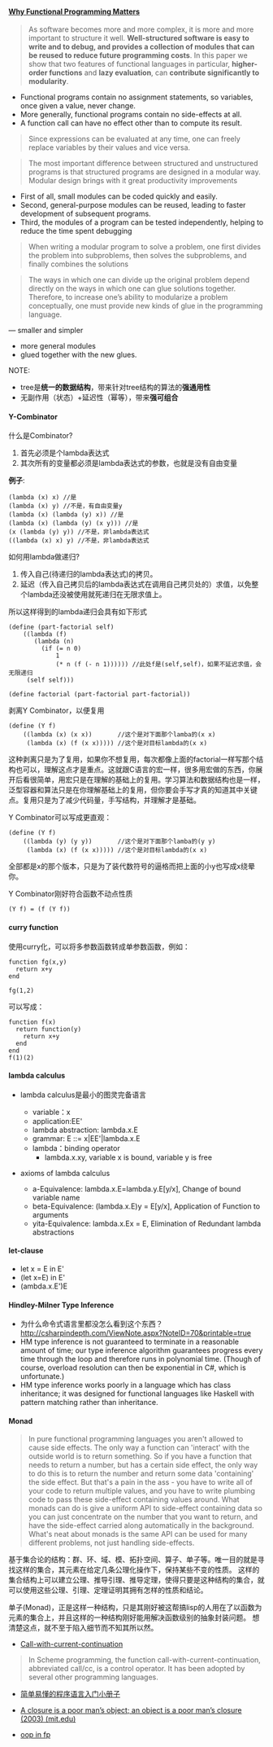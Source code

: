 #### [Why Functional Programming Matters](https://www.cs.kent.ac.uk/people/staff/dat/miranda/whyfp90.pdf)

>As software becomes more and more complex, it is more and more
important to structure it well. **Well-structured software is easy to write
and to debug, and provides a collection of modules that can be reused
to reduce future programming costs**. In this paper we show that two features
of functional languages in particular, **higher-order functions** and **lazy
evaluation**, can **contribute significantly to modularity**. 

- Functional programs contain no assignment statements, so variables, once given a value, never change. 
- More generally, functional programs contain no side-effects at all. 
- A function call can have no effect other than to compute its result.

>Since expressions can be evaluated at any time, one can freely replace variables by
their values and vice versa.

>The most important difference between structured and unstructured programs is that structured
programs are designed in a modular way. Modular design brings with
it great productivity improvements

- First of all, small modules can be coded quickly and easily. 
- Second, general-purpose modules can be reused, leading to faster development of subsequent programs. 
- Third, the modules of a program can be tested independently, helping to reduce the time spent debugging

>When writing a modular program to
solve a problem, one first divides the problem into subproblems, then solves the
subproblems, and finally combines the solutions

>The ways in which one can
divide up the original problem depend directly on the ways in which one can glue
solutions together. Therefore, to increase one’s ability to modularize a problem
conceptually, one must provide new kinds of glue in the programming language.

— smaller and simpler 
- more general modules
- glued together with the new glues.

NOTE:
- tree是**统一的数据结构**，带来针对tree结构的算法的**强通用性**
- 无副作用（状态）+延迟性（幂等），带来**强可组合**

#### Y-Combinator

什么是Combinator?

1. 首先必须是个lambda表达式
2. 其次所有的变量都必须是lambda表达式的参数，也就是没有自由变量

**例子**:
```
(lambda (x) x) //是
(lambda (x) y) //不是，有自由变量y
(lambda (x) (lambda (y) x)) //是
(lambda (x) (lambda (y) (x y))) //是
(x (lambda (y) y)) //不是，非lambda表达式
((lambda (x) x) y) //不是，非lambda表达式
```

如何用lambda做递归?

1. 传入自己(待递归的lambda表达式)的拷贝。
2. 延迟（传入自己拷贝后的lambda表达式在调用自己拷贝处的）求值，以免整个lambda还没被使用就死递归在无限求值上。
  
所以这样得到的lambda递归会具有如下形式  
```
(define (part-factorial self)
    ((lambda (f)
       (lambda (n)
         (if (= n 0)
             1
             (* n (f (- n 1)))))) //此处f是(self,self)，如果不延迟求值，会无限递归
     (self self)))

(define factorial (part-factorial part-factorial))
```

剥离Y Combinator，以便复用
```
(define (Y f)
    ((lambda (x) (x x))       //这个是对下面那个lamba的(x x)
     (lambda (x) (f (x x))))) //这个是对目标lambda的(x x)
```

这种剥离只是为了复用，如果你不想复用，每次都像上面的factorial一样写那个结构也可以，理解这点才是重点。这就跟C语言的宏一样，很多用宏做的东西，你展开后看很简单，用宏只是在理解的基础上的复用。学习算法和数据结构也是一样，泛型容器和算法只是在你理解基础上的复用，但你要会手写才真的知道其中关键点。复用只是为了减少代码量，手写结构，并理解才是基础。

Y Combinator可以写成更直观：
```
(define (Y f)
    ((lambda (y) (y y))       //这个是对下面那个lamba的(y y)
     (lambda (x) (f (x x))))) //这个是对目标lambda的(x x)
```

全部都是x的那个版本，只是为了装代数符号的逼格而把上面的小y也写成x绕晕你。

Y Combinator刚好符合函数不动点性质
```
(Y f) = (f (Y f))
```

#### curry function
使用curry化，可以将多参数函数转成单参数函数，例如：
```
function fg(x,y)
  return x+y
end

fg(1,2)
```
可以写成：
```
function f(x)
  return function(y)
    return x+y
  end
end
f(1)(2)
```

#### lambda calculus
- lambda calculus是最小的图灵完备语言
  - variable：x
  - application:EE'
  - lambda abstraction: lambda.x.E
  - grammar: E ::= x|EE'|lambda.x.E
  - lambda：binding operator
    - lambda.x.xy, variable x is bound, variable y is free

- axioms of lambda calculus
  - a-Equivalence: lambda.x.E=lambda.y.E[y/x], Change of bound variable name
  - beta-Equivalence: (lambda.x.E)y = E[y/x], Application of Function to arguments
  - yita-Equivalence: lambda.x.Ex = E, Elimination of Redundant lambda abstractions

#### let-clause
- let x = E in E'
- (let x=E) in E'
- (ambda.x.E')E

#### Hindley-Milner Type Inference
- 为什么命令式语言里都没怎么看到这个东西？
http://csharpindepth.com/ViewNote.aspx?NoteID=70&printable=true
- HM type inference is not guaranteed to terminate in a reasonable amount of time; our type inference algorithm guarantees progress every time through the loop and therefore runs in polynomial time. (Though of course, overload resolution can then be exponential in C#, which is unfortunate.)
- HM type inference works poorly in a language which has class inheritance; it was designed for functional languages like Haskell with pattern matching rather than inheritance.

#### Monad
>In pure functional programming languages you aren't allowed to cause side effects. The only way a function can 'interact' with the outside world is to return something. So if you have a function that needs to return a number, but has a certain side effect, the only way to do this is to return the number and return some data 'containing' the side effect. But that's a pain in the ass - you have to write all of your code to return multiple values, and you have to write plumbing code to pass these side-effect containing values around. What monads can do is give a uniform API to side-effect containing data so you can just concentrate on the number that you want to return, and have the side-effect carried along automatically in the background. What's neat about monads is the same API can be used for many different problems, not just handling side-effects.

基于集合论的结构：群、环、域、模、拓扑空间、算子、单子等。唯一目的就是寻找这样的集合，其元素在给定几条公理化操作下，保持某些不变的性质。
这样的集合结构上可以建立公理、推导引理、推导定理，使得只要是这种结构的集合，就可以使用这些公理、引理、定理证明其拥有怎样的性质和结论。

单子(Monad)，正是这样一种结构，只是其刚好被这帮搞lisp的人用在了以函数为元素的集合上，并且这样的一种结构刚好能用解决函数级别的抽象封装问题。
想清楚这点，就不至于陷入细节而不知其所以然。

- [Call-with-current-continuation](https://en.wikipedia.org/wiki/Call-with-current-continuation)

>In Scheme programming, the function call-with-current-continuation, abbreviated call/cc, is a control operator. It has been adopted by several other programming languages.

- [简单易懂的程序语言入门小册子](http://www.cnblogs.com/skabyy/p/3670193.html)

- [A closure is a poor man’s object; an object is a poor man’s closure (2003) (mit.edu)](http://people.csail.mit.edu/gregs/ll1-discuss-archive-html/msg03277.html)
- [oop in fp](http://okmij.org/ftp/Scheme/oop-in-fp.txt)




